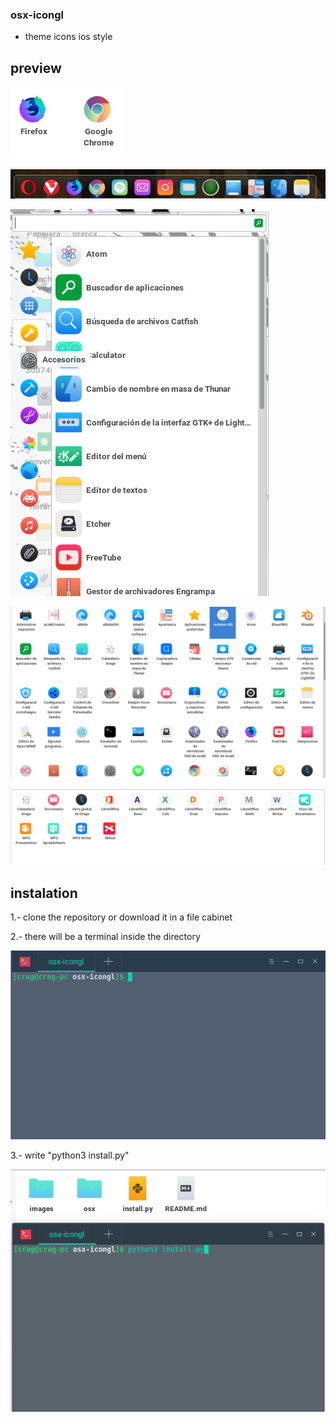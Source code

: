### osx-icongl


* theme icons ios style


## preview


![navegadores](images/navegadores.png "De 150 x 150 píxeles")


![dock](images/dock.png "De 150 x 150 píxeles")




![lanza](images/lanza.png "De 150 x 150 píxeles")




![app](images/app.png "De 150 x 150 píxeles")




![office](images/office.png "De 150 x 150 píxeles")


## instalation


1.- clone the repository or download it in a file cabinet


2.- there will be a terminal inside the directory


![terminal](images/te.png "De 150 x 150 píxeles")


3.- write "python3 install.py"


![python3](images/py.png "De 150 x 150 píxeles")
